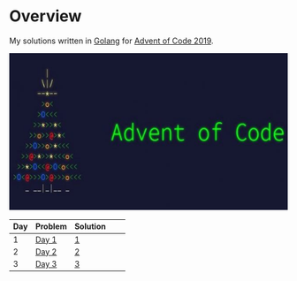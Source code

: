 # Overview

My solutions written in [Golang](http://golang.org) for [Advent of Code 2019](https://adventofcode.com/2019).

![](logo.jpg)

| Day | Problem                             | Solution |   |   |
|-----|-------------------------------------|----------|---|---|
| 1   | [Day 1](https://adventofcode.com/2019/day/1) | [1](1)        |   |   |
| 2   | [Day 2](https://adventofcode.com/2019/day/2) | [2](2)        |   |   |
| 3   | [Day 3](https://adventofcode.com/2019/day/3) | [3](3)       |   |   |